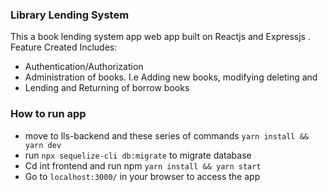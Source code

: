 ### Library Lending System

This a book lending system app web app built on Reactjs and Expressjs . Feature Created Includes:

* Authentication/Authorization
* Administration of books. I.e Adding new books, modifying deleting and
* Lending and Returning of borrow books

### How to run app

* move to lls-backend and these series of commands `yarn install && yarn dev`
* run `npx sequelize-cli db:migrate` to migrate database
* Cd int frontend and run npm `yarn install && yarn start`
* Go to `localhost:3000/` in your browser to access the app

